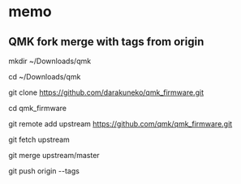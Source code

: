 # memo

## QMK fork merge with tags from origin

mkdir ~/Downloads/qmk

cd ~/Downloads/qmk

git clone https://github.com/darakuneko/qmk_firmware.git

cd qmk_firmware

git remote add upstream https://github.com/qmk/qmk_firmware.git

git fetch upstream

git merge upstream/master

git push origin --tags


